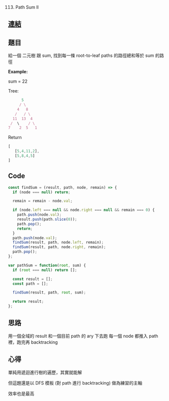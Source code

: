 113. Path Sum II

## [連結](https://leetcode.com/problems/path-sum-ii/)

## 題目
給一個 二元樹 跟 sum, 找到每一條 root-to-leaf paths 的路徑總和等於 sum 的路徑

**Example:**

sum = 22

Tree:
```javascript
      5
     / \
    4   8
   /   / \
  11  13  4
 /  \    / \
7    2  5   1
```

Return

```javascript
[
   [5,4,11,2],
   [5,8,4,5]
]
```


## Code
```javascript
const findSum = (result, path, node, remain) => {
  if (node === null) return;

  remain = remain - node.val;

  if (node.left === null && node.right === null && remain === 0) {
    path.push(node.val);
    result.push(path.slice(0));
    path.pop();
    return;
  }
  path.push(node.val);
  findSum(result, path, node.left, remain);
  findSum(result, path, node.right, remain);
  path.pop();
};

var pathSum = function(root, sum) {
  if (root === null) return [];

  const result = [];
  const path = [];

  findSum(result, path, root, sum);

  return result;
};
```

## 思路

用一個全域的 result 和一個目前 path 的 ary 下去跑
每一個 node 都推入 path 裡，跑完再 backtracking

## 心得

單純用遞迴進行樹的遍歷，其實就能解

但這題還是以 DFS 模板 (對 path 進行 backtracking) 做為練習的主軸

效率也是最高

